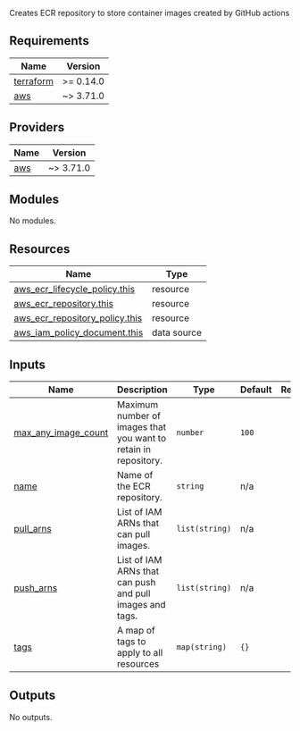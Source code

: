 Creates ECR repository to store container images created by GitHub actions

<!-- BEGIN_TF_DOCS -->
## Requirements

| Name | Version |
|------|---------|
| <a name="requirement_terraform"></a> [terraform](#requirement\_terraform) | >= 0.14.0 |
| <a name="requirement_aws"></a> [aws](#requirement\_aws) | ~> 3.71.0 |

## Providers

| Name | Version |
|------|---------|
| <a name="provider_aws"></a> [aws](#provider\_aws) | ~> 3.71.0 |

## Modules

No modules.

## Resources

| Name | Type |
|------|------|
| [aws_ecr_lifecycle_policy.this](https://registry.terraform.io/providers/hashicorp/aws/latest/docs/resources/ecr_lifecycle_policy) | resource |
| [aws_ecr_repository.this](https://registry.terraform.io/providers/hashicorp/aws/latest/docs/resources/ecr_repository) | resource |
| [aws_ecr_repository_policy.this](https://registry.terraform.io/providers/hashicorp/aws/latest/docs/resources/ecr_repository_policy) | resource |
| [aws_iam_policy_document.this](https://registry.terraform.io/providers/hashicorp/aws/latest/docs/data-sources/iam_policy_document) | data source |

## Inputs

| Name | Description | Type | Default | Required |
|------|-------------|------|---------|:--------:|
| <a name="input_max_any_image_count"></a> [max\_any\_image\_count](#input\_max\_any\_image\_count) | Maximum number of images that you want to retain in repository. | `number` | `100` | no |
| <a name="input_name"></a> [name](#input\_name) | Name of the ECR repository. | `string` | n/a | yes |
| <a name="input_pull_arns"></a> [pull\_arns](#input\_pull\_arns) | List of IAM ARNs that can pull images. | `list(string)` | n/a | yes |
| <a name="input_push_arns"></a> [push\_arns](#input\_push\_arns) | List of IAM ARNs that can push and pull images and tags. | `list(string)` | n/a | yes |
| <a name="input_tags"></a> [tags](#input\_tags) | A map of tags to apply to all resources | `map(string)` | `{}` | no |

## Outputs

No outputs.
<!-- END_TF_DOCS -->